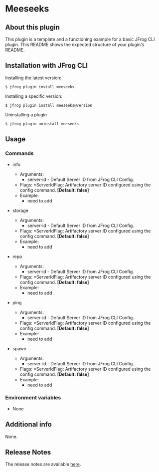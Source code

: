 # Meeseeks

## About this plugin

This plugin is a template and a functioning example for a basic JFrog CLI plugin.
This README shows the expected structure of your plugin's README.

## Installation with JFrog CLI

Installing the latest version:

`$ jfrog plugin install meeseeks`

Installing a specific version:

`$ jfrog plugin install meeseeks@version`

Uninstalling a plugin

`$ jfrog plugin uninstall meeseeks`

## Usage

### Commands

* info

  * Arguments:
    * server-id - Default Server ID from JFrog CLI Config.
  * Flags:
    *ServerIdFlag: Artifactory server ID configured using the config command. **[Default: false]**
  * Example:
    * need to add

* storage

  * Arguments:
    * server-id - Default Server ID from JFrog CLI Config.
  * Flags:
    *ServerIdFlag: Artifactory server ID configured using the config command. **[Default: false]**
  * Example:
    * need to add

* repo

  * Arguments:
    * server-id - Default Server ID from JFrog CLI Config.
  * Flags:
    *ServerIdFlag: Artifactory server ID configured using the config command. **[Default: false]**
  * Example:
    * need to add

* ping

  * Arguments:
    * server-id - Default Server ID from JFrog CLI Config.
  * Flags:
    *ServerIdFlag: Artifactory server ID configured using the config command. **[Default: false]**
  * Example:
    * need to add

* spawn

  * Arguments:
    * server-id - Default Server ID from JFrog CLI Config.
  * Flags:
    *ServerIdFlag: Artifactory server ID configured using the config command. **[Default: false]**
  * Example:
    * need to add

### Environment variables

* None

## Additional info

None.

## Release Notes

The release notes are available [here](RELEASE.md).
